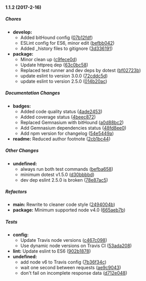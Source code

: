 #### 1.1.2 (2017-2-16)

##### Chores

* **develop:**
  * Added bitHound config ([07b12fdf](https://github.com/fvdm/nodejs-gtmetrix/commit/07b12fdfd3876ae5634b63604f63852519e5a321))
  * ESLint config for ES6, minor edit ([befbb042](https://github.com/fvdm/nodejs-gtmetrix/commit/befbb042a3049035b45729bd41e790212287dabc))
  * Added _history files to gitignore ([3d336191](https://github.com/fvdm/nodejs-gtmetrix/commit/3d336191a33546ab5d48264a88cc71ed7fa87775))
* **package:**
  * Minor clean up ([c9fece0d](https://github.com/fvdm/nodejs-gtmetrix/commit/c9fece0de8a434fa1d1b4e96904fa1182c9df261))
  * Update httpreq dep ([63c0bc58](https://github.com/fvdm/nodejs-gtmetrix/commit/63c0bc58368ddd01068a24399435b0940c9990af))
  * Replaced test runner and dev deps by dotest ([bf02723b](https://github.com/fvdm/nodejs-gtmetrix/commit/bf02723bfc523ab6e00d95ccbe2af28064b64610))
  * update eslint to version 3.0.0 ([72cddc5d](https://github.com/fvdm/nodejs-gtmetrix/commit/72cddc5de3153aa7d4d0138944db593ead7341b5))
  * update eslint to version 2.5.0 ([014b20ac](https://github.com/fvdm/nodejs-gtmetrix/commit/014b20acf34a72ebe314e8260db2e6263590a837))

##### Documentation Changes

* **badges:**
  * Added code quality status ([4ade2453](https://github.com/fvdm/nodejs-gtmetrix/commit/4ade24539766396aee900f2a1efefbceb6dd22ae))
  * Added coverage status ([4beec872](https://github.com/fvdm/nodejs-gtmetrix/commit/4beec872415b8ba0cca8ea9a118fca54b776e651))
  * Replaced Gemnasium with bitHound ([a0d88bc2](https://github.com/fvdm/nodejs-gtmetrix/commit/a0d88bc295311c438012b89a6f16fefe85589b32))
  * Add Gemnasium dependencies status ([48fd8ee0](https://github.com/fvdm/nodejs-gtmetrix/commit/48fd8ee0462661bce296e35574319908a4ae6844))
  * Add npm version for changelog ([54e5449a](https://github.com/fvdm/nodejs-gtmetrix/commit/54e5449a314f6a09e630215a43664e4538f62d37))
* **readme:** Reduced author footnote ([2cb1bc44](https://github.com/fvdm/nodejs-gtmetrix/commit/2cb1bc443f6f968ccdf5e68ecdf859913ef322a6))

##### Other Changes

* **undefined:**
  * always run both test commands ([befba658](https://github.com/fvdm/nodejs-gtmetrix/commit/befba6586ddfd5e899772b26ed8fdd0e611ddabb))
  * minimum dotest v1.5.0 ([d30bbbbd](https://github.com/fvdm/nodejs-gtmetrix/commit/d30bbbbdc41a842821f751e57b291498bd1058e8))
  * dev dep eslint 2.5.0 is broken ([78e87ac5](https://github.com/fvdm/nodejs-gtmetrix/commit/78e87ac55681b862afc2f8d7221fc0ba1b298822))

##### Refactors

* **main:** Rewrite to cleaner code style ([2494004b](https://github.com/fvdm/nodejs-gtmetrix/commit/2494004b2c340719e57c1700f7b497a2c84d6ea8))
* **package:** Minimum supported node v4.0 ([665aeb7b](https://github.com/fvdm/nodejs-gtmetrix/commit/665aeb7b2f192d6731dd525096ac16ecb1e51985))

##### Tests

* **config:**
  * Update Travis node versions ([c467c098](https://github.com/fvdm/nodejs-gtmetrix/commit/c467c098214c34be1e7e86805fae0a6003155aa6))
  * Use dynamic node versions on Travis CI ([53ada208](https://github.com/fvdm/nodejs-gtmetrix/commit/53ada2089b2e4f9f6404ad01d3a477833559e1cd))
* **lint:** Update eslint to ES6 ([902b1878](https://github.com/fvdm/nodejs-gtmetrix/commit/902b1878b26522551924aa2395b9be4ade64f4f0))
* **undefined:**
  * add node v6 to Travis config ([7b36f34c](https://github.com/fvdm/nodejs-gtmetrix/commit/7b36f34c986c3f18a7d9a9655d23bd5f056d7a62))
  * wait one second between requests ([ae9c9043](https://github.com/fvdm/nodejs-gtmetrix/commit/ae9c9043551383e4d7c532a351c0f6383eb452b5))
  * don't fail on incomplete response data ([d712e048](https://github.com/fvdm/nodejs-gtmetrix/commit/d712e048d8696b391f3d139c345cfecccc248b20))

